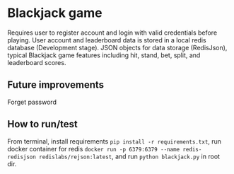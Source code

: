 # Blackjack game

Requires user to register account and login with valid credentials before playing. User account and leaderboard data is stored in a local redis database (Development stage).
JSON objects for data storage (RedisJson), typical Blackjack game features including hit, stand, bet, split, and leaderboard scores.

## Future improvements

Forget password

## How to run/test

From terminal, install requirements `pip install -r requirements.txt`, run docker container for redis `docker run -p 6379:6379 --name redis-redisjson redislabs/rejson:latest`, and run `python blackjack.py` in root dir.
